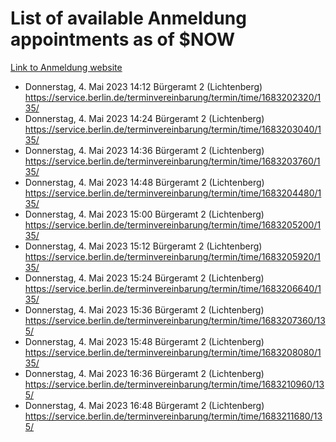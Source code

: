 # List of available Anmeldung appointments as of $NOW
[Link to Anmeldung website](https://service.berlin.de/terminvereinbarung/termin/tag.php?termin=1&anliegen[]=120686&dienstleisterlist=122210,122217,327316,122219,327312,122227,327314,122231,327346,122243,327348,122254,122252,329742,122260,329745,122262,329748,122271,327278,122273,327274,122277,327276,330436,122280,327294,122282,327290,122284,327292,122291,327270,122285,327266,122286,327264,122296,327268,150230,329760,122297,327286,122294,327284,122312,329763,122314,329775,122304,327330,122311,327334,122309,327332,317869,122281,327352,122279,329772,122283,122276,327324,122274,327326,122267,329766,122246,327318,122251,327320,122257,327322,122208,327298,122226,327300&herkunft=http%3A%2F%2Fservice.berlin.de%2Fdienstleistung%2F120686%2F)
- Donnerstag, 4. Mai 2023 14:12 Bürgeramt 2 (Lichtenberg) https://service.berlin.de/terminvereinbarung/termin/time/1683202320/135/
- Donnerstag, 4. Mai 2023 14:24 Bürgeramt 2 (Lichtenberg) https://service.berlin.de/terminvereinbarung/termin/time/1683203040/135/
- Donnerstag, 4. Mai 2023 14:36 Bürgeramt 2 (Lichtenberg) https://service.berlin.de/terminvereinbarung/termin/time/1683203760/135/
- Donnerstag, 4. Mai 2023 14:48 Bürgeramt 2 (Lichtenberg) https://service.berlin.de/terminvereinbarung/termin/time/1683204480/135/
- Donnerstag, 4. Mai 2023 15:00 Bürgeramt 2 (Lichtenberg) https://service.berlin.de/terminvereinbarung/termin/time/1683205200/135/
- Donnerstag, 4. Mai 2023 15:12 Bürgeramt 2 (Lichtenberg) https://service.berlin.de/terminvereinbarung/termin/time/1683205920/135/
- Donnerstag, 4. Mai 2023 15:24 Bürgeramt 2 (Lichtenberg) https://service.berlin.de/terminvereinbarung/termin/time/1683206640/135/
- Donnerstag, 4. Mai 2023 15:36 Bürgeramt 2 (Lichtenberg) https://service.berlin.de/terminvereinbarung/termin/time/1683207360/135/
- Donnerstag, 4. Mai 2023 15:48 Bürgeramt 2 (Lichtenberg) https://service.berlin.de/terminvereinbarung/termin/time/1683208080/135/
- Donnerstag, 4. Mai 2023 16:36 Bürgeramt 2 (Lichtenberg) https://service.berlin.de/terminvereinbarung/termin/time/1683210960/135/
- Donnerstag, 4. Mai 2023 16:48 Bürgeramt 2 (Lichtenberg) https://service.berlin.de/terminvereinbarung/termin/time/1683211680/135/
